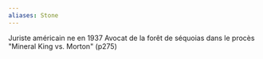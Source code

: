 ```yaml
---
aliases: Stone
---
```

Juriste américain ne en 1937
Avocat de la forêt de séquoias dans le procès "Mineral King vs. Morton" (p275)